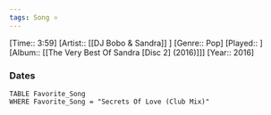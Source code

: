 ```yaml
---
tags: Song ⭐ 
---
```

[Time:: 3:59]
[Artist:: [[DJ Bobo & Sandra]] ]
[Genre:: Pop]
[Played:: ]
[Album:: [[The Very Best Of Sandra [Disc 2] (2016)]]]
[Year:: 2016]
### Dates
````dataview
TABLE Favorite_Song
WHERE Favorite_Song = "Secrets Of Love (Club Mix)"
````